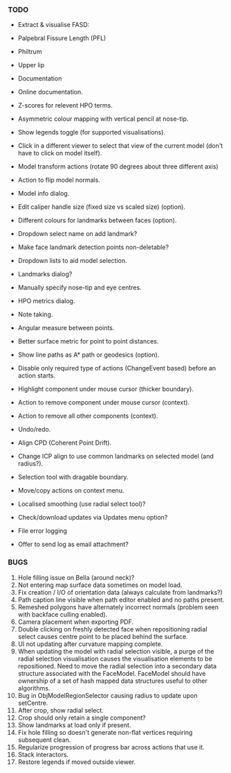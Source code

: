 ### TODO

- Extract & visualise FASD:
 - Palpebral Fissure Length (PFL)
 - Philtrum
 - Upper lip

- Documentation
 - Online documentation.

- Z-scores for relevent HPO terms.

- Asymmetric colour mapping with vertical pencil at nose-tip.
- Show legends toggle (for supported visualisations).

- Click in a different viewer to select that view of the current model (don't have to click on model itself).

- Model transform actions (rotate 90 degrees about three different axis)
- Action to flip model normals.
- Model info dialog.
- Edit caliper handle size (fixed size vs scaled size) (option).
- Different colours for landmarks between faces (option).
- Dropdown select name on add landmark?
- Make face landmark detection points non-deletable?
- Dropdown lists to aid model selection.
- Landmarks dialog?
- Manually specify nose-tip and eye centres.
- HPO metrics dialog.
- Note taking.
- Angular measure between points.
- Better surface metric for point to point distances.
- Show line paths as A\* path or geodesics (option).
- Disable only required type of actions (ChangeEvent based) before an action starts.
- Highlight component under mouse cursor (thicker boundary).
- Action to remove component under mouse cursor (context).
- Action to remove all other components (context).
- Undo/redo.
- Align CPD (Coherent Point Drift).
- Change ICP align to use common landmarks on selected model (and radius?).
- Selection tool with dragable boundary.
- Move/copy actions on context menu.
- Localised smoothing (use radial select tool)?
- Check/download updates via Updates menu option?

- File error logging
 - Offer to send log as email attachment?

### BUGS
1. Hole filling issue on Bella (around neck)?
2. Not entering map surface data sometimes on model load.
3. Fix creation / I/O of orientation data (always calculate from landmarks?)
4. Path caption line visible when path editor enabled and no paths present.
5. Remeshed polygons have alternately incorrect normals (problem seen with backface culling enabled).
7. Camera placement when exporting PDF.
8. Double clicking on freshly detected face when repositioning radial select causes
   centre point to be placed behind the surface.
9. UI not updating after curvature mapping complete.
10. When updating the model with radial selection visible, a purge of the radial selection visualisation
    causes the visualisation elements to be repositioned. Need to move the radial selection into a
    secondary data structure associated with the FaceModel.
    FaceModel should have ownership of a set of hash mapped data structures useful to other algorithms.
11. Bug in ObjModelRegionSelector causing radius to update upon setCentre.
12. After crop, show radial select.
13. Crop should only retain a single component?
14. Show landmarks at load only if present.
15. Fix hole filling so doesn't generate non-flat vertices requiring subsequent clean.
16. Regularize progression of progress bar across actions that use it.
17. Stack interactors.
18. Restore legends if moved outside viewer.

